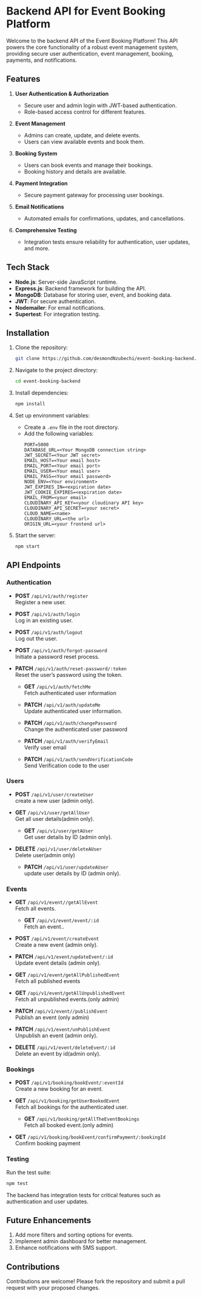 # Backend API for Event Booking Platform  

Welcome to the backend API of the Event Booking Platform! This API powers the core functionality of a robust event management system, providing secure user authentication, event management, booking, payments, and notifications.  

## Features  

1. **User Authentication & Authorization**  
   - Secure user and admin login with JWT-based authentication.  
   - Role-based access control for different features.  

2. **Event Management**  
   - Admins can create, update, and delete events.  
   - Users can view available events and book them.  

3. **Booking System**  
   - Users can book events and manage their bookings.  
   - Booking history and details are available.  

4. **Payment Integration**  
   - Secure payment gateway for processing user bookings.  

5. **Email Notifications**  
   - Automated emails for confirmations, updates, and cancellations.  

6. **Comprehensive Testing**  
   - Integration tests ensure reliability for authentication, user updates, and more.  

## Tech Stack  

- **Node.js**: Server-side JavaScript runtime.  
- **Express.js**: Backend framework for building the API.  
- **MongoDB**: Database for storing user, event, and booking data.  
- **JWT**: For secure authentication.  
- **Nodemailer**: For email notifications.  
- **Supertest**: For integration testing.  

## Installation  

1. Clone the repository:  
   ```bash  
   git clone https://github.com/desmondNzubechi/event-booking-backend.git  
   ```  

2. Navigate to the project directory:  
   ```bash  
   cd event-booking-backend  
   ```  

3. Install dependencies:  
   ```bash  
   npm install  
   ```  

4. Set up environment variables:  
   - Create a `.env` file in the root directory.  
   - Add the following variables:  
     ```plaintext  
     PORT=5000  
     DATABASE_URL=<Your MongoDB connection string>  
     JWT_SECRET=<Your JWT secret>  
     EMAIL_HOST=<Your email host>  
     EMAIL_PORT=<Your email port>  
     EMAIL_USER=<Your email user>  
     EMAIL_PASS=<Your email password>  
     NODE_ENV=<Your environment>
     JWT_EXPIRES_IN=<expiration date>
     JWT_COOKIE_EXPIRES=<expiration date>
     EMAIL_FROM=<your email>
     CLOUDINARY_API_KEY=<your cloudinary API key>
     CLOUDINARY_API_SECRET=<your secret>
     CLOUD_NAME=<name>
     CLOUDINARY_URL=<the url>
     ORIGIN_URL=<your frontend url>
     ```  

5. Start the server:  
   ```bash  
   npm start  
   ```  

## API Endpoints  

### Authentication  

- **POST** `/api/v1/auth/register`  
  Register a new user.  

- **POST** `/api/v1/auth/login`  
  Log in an existing user.  

- **POST** `/api/v1/auth/logout`  
  Log out the user.  

- **POST** `/api/v1/auth/forgot-password`  
  Initiate a password reset process.  

- **PATCH** `/api/v1/auth/reset-password/:token`  
  Reset the user’s password using the token.  

  - **GET** `/api/v1/auth/fetchMe`  
  Fetch authenticated user information

  - **PATCH** `/api/v1/auth/updateMe`  
  Update authenticated user information. 

  - **PATCH** `/api/v1/auth/changePassword`  
  Change the authenticated user password

  - **PATCH** `/api/v1/auth/verifyEmail`  
  Verify user email

  - **PATCH** `/api/v1/auth/sendVerificationCode`  
  Send Verification code to the user


### Users  

- **POST** `/api/v1/user/createUser`  
  create a new user (admin only).  

- **GET** `/api/v1/user/getAllUser`  
  Get all user details(admin only).

  - **GET** `/api/v1/user/getAUser`  
  Get user details by ID (admin only).  

- **DELETE** `/api/v1/user/deleteAUser`  
  Delete user(admin only)

  - **PATCH** `/api/v1/user/updateAUser`  
  update user details by ID (admin only).  
 

### Events  

- **GET** `/api/v1/event//getAllEvent`  
  Fetch all events.  

  - **GET** `/api/v1/event/event/:id`  
  Fetch an event..

- **POST** `/api/v1/event/createEvent`  
  Create a new event (admin only).  

- **PATCH** `/api/v1/event/updateEvent/:id`  
  Update event details (admin only).  

- **GET** `/api/v1/event/getAllPublishedEvent`  
  Fetch all published events

- **GET** `/api/v1/event/getAllUnpublishedEvent`  
  Fetch all unpublished events.(only admin)  

- **PATCH** `/api/v1/event//publishEvent`  
  Publish an event (only admin)

- **PATCH** `/api/v1/event/unPublishEvent`  
  Unpublish an event (admin only).  

- **DELETE** `/api/v1/event/deleteEvent/:id`  
  Delete an event by id(admin only).  

### Bookings  

- **POST** `/api/v1/booking/bookEvent/:eventId`  
  Create a new booking for an event.  

- **GET** `/api/v1/booking/getUserBookedEvent`  
  Fetch all bookings for the authenticated user.  

  - **GET** `/api/v1/booking/getAllTheEventBookings`  
  Fetch all booked event.(only admin)

- **GET** `/api/v1/booking/bookEvent/confirmPayment/:bookingId`  
  Confirm booking payment 

### Testing  

Run the test suite:  
```bash  
npm test  
```  
The backend has integration tests for critical features such as authentication and user updates.  

## Future Enhancements  

1. Add more filters and sorting options for events.  
2. Implement admin dashboard for better management.  
3. Enhance notifications with SMS support.  

## Contributions  

Contributions are welcome! Please fork the repository and submit a pull request with your proposed changes.  